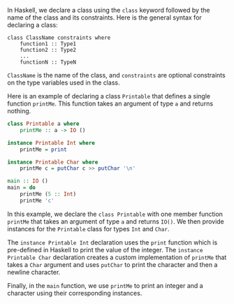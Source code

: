 In Haskell, we declare a class using the `class` keyword followed by the name of the class and its constraints. Here is the general syntax for declaring a class:

```
class ClassName constraints where
    function1 :: Type1
    function2 :: Type2
    ...
    functionN :: TypeN
```

`ClassName` is the name of the class, and `constraints` are optional constraints on the type variables used in the class.

Here is an example of declaring a class `Printable` that defines a single function `printMe`. This function takes an argument of type `a` and returns nothing.

```haskell
class Printable a where
    printMe :: a -> IO ()

instance Printable Int where
    printMe = print

instance Printable Char where
    printMe c = putChar c >> putChar '\n'

main :: IO ()
main = do
    printMe (5 :: Int)
    printMe 'c'
```

In this example, we declare the `class Printable` with one member function `printMe` that takes an argument of type `a` and returns `IO()`. We then provide instances for the `Printable` class for types `Int` and `Char`. 

The `instance Printable Int` declaration uses the `print` function which is pre-defined in Haskell to print the value of the integer. The `instance Printable Char` declaration creates a custom implementation of `printMe` that takes a `Char` argument and uses `putChar` to print the character and then a newline character.

Finally, in the `main` function, we use `printMe` to print an integer and a character using their corresponding instances.